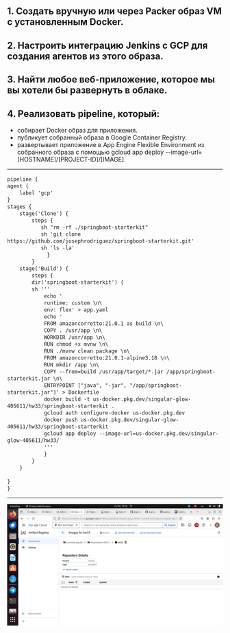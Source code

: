 ## 1. Создать вручную или через Packer образ VM с установленным Docker.
## 2. Настроить интеграцию Jenkins с GCP для создания агентов из этого образа.
## 3. Найти любое веб-приложение, которое мы вы хотели бы развернуть в облаке.
## 4. Реализовать pipeline, который:
- собирает Docker образ для приложения.
- публикует собранный образа в Google Container Registry.
- развертывает приложение в App Engine Flexible Environment из собранного образа с помощью gcloud app deploy --image-url=[HOSTNAME]/[PROJECT-ID]/[IMAGE].
---
	pipeline {
    agent { 
        label 'gcp'
    }
    stages {
        stage('Clone') {
            steps {
               sh "rm -rf ./springboot-starterkit"
               sh 'git clone https://github.com/josephrodriguez/springboot-starterkit.git'
               sh 'ls -la'
                 }
            }
        stage('Build') {
            steps {
            dir('springboot-starterkit') {    
            sh '''
                echo '
                runtime: custom \n\
                env: flex' > app.yaml
                echo '
                FROM amazoncorretto:21.0.1 as build \n\
                COPY . /usr/app \n\
                WORKDIR /usr/app \n\
                RUN chmod +x mvnw \n\
                RUN ./mvnw clean package \n\
                FROM amazoncorretto:21.0.1-alpine3.18 \n\
                RUN mkdir /app \n\
                COPY --from=build /usr/app/target/*.jar /app/springboot-starterkit.jar \n\
                ENTRYPOINT ["java", "-jar", "/app/springboot-starterkit.jar"]' > Dockerfile
                docker build -t us-docker.pkg.dev/singular-glow-405611/hw33/springboot-starterkit .
                gcloud auth configure-docker us-docker.pkg.dev
                docker push us-docker.pkg.dev/singular-glow-405611/hw33/springboot-starterkit
                gcloud app deploy --image-url=us-docker.pkg.dev/singular-glow-405611/hw33/
                '''
                }
            }    
        }
        
    }
	}
---
![plot](A-R.png)
